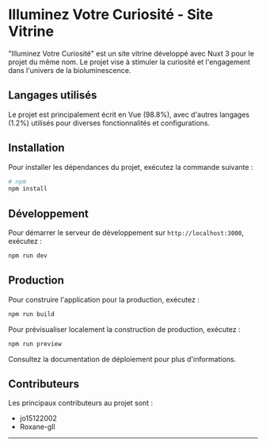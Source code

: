 # Illuminez Votre Curiosité - Site Vitrine

"Illuminez Votre Curiosité" est un site vitrine développé avec Nuxt 3 pour le projet du même nom. Le projet vise à stimuler la curiosité et l'engagement dans l'univers de la bioluminescence.

## Langages utilisés

Le projet est principalement écrit en Vue (98.8%), avec d'autres langages (1.2%) utilisés pour diverses fonctionnalités et configurations.

## Installation

Pour installer les dépendances du projet, exécutez la commande suivante :

```bash
# npm
npm install
```

## Développement

Pour démarrer le serveur de développement sur `http://localhost:3000`, exécutez :

```bash
npm run dev
```

## Production

Pour construire l'application pour la production, exécutez :

```bash
npm run build
```

Pour prévisualiser localement la construction de production, exécutez :

```bash
npm run preview
```

Consultez la documentation de déploiement pour plus d'informations.

## Contributeurs

Les principaux contributeurs au projet sont :

- jo15122002
- Roxane-gll

---
